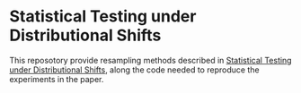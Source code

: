 # Statistical Testing under Distributional Shifts

This reposotory provide resampling methods described in [Statistical Testing under Distributional Shifts](https://arxiv.org/abs/2105.10821), along the code needed to reproduce the experiments in the paper. 
